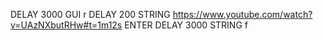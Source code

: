 DELAY 3000
GUI r
DELAY 200
STRING https://www.youtube.com/watch?v=UAzNXbutRHw#t=1m12s
ENTER
DELAY 3000
STRING f